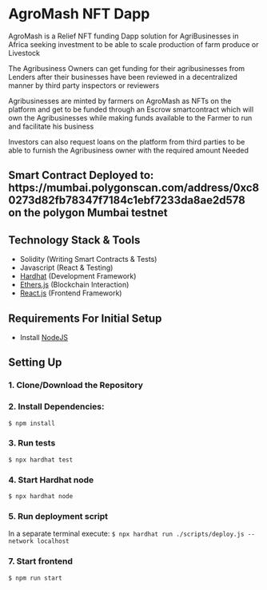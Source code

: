 # AgroMash NFT Dapp

<p> AgroMash is a Relief NFT funding Dapp solution for AgriBusinesses in Africa seeking investment to be able to scale production of farm produce or Livestock</p>

<p> The Agribusiness Owners can get funding for their agribusinesses from Lenders after their businesses have been reviewed in a decentralized manner by third party inspectors or reviewers</p>

<p> Agribusinesses are minted by farmers on AgroMash as NFTs on the platform and get to be funded through an Escrow smartcontract which will own the Agribusinesses while making funds available to the Farmer to run and facilitate his business</p>

<p> Investors can also request loans on the platform from third parties to be able to furnish the Agribusiness owner with the required amount Needed </p>

<h2> Smart Contract Deployed to: https://mumbai.polygonscan.com/address/0xc80273d82fb78347f7184c1ebf7233da8ae2d578 on the polygon Mumbai testnet</h2>

## Technology Stack & Tools

- Solidity (Writing Smart Contracts & Tests)
- Javascript (React & Testing)
- [Hardhat](https://hardhat.org/) (Development Framework)
- [Ethers.js](https://docs.ethers.io/v5/) (Blockchain Interaction)
- [React.js](https://reactjs.org/) (Frontend Framework)

## Requirements For Initial Setup

- Install [NodeJS](https://nodejs.org/en/)

## Setting Up

### 1. Clone/Download the Repository

### 2. Install Dependencies:

`$ npm install`

### 3. Run tests

`$ npx hardhat test`

### 4. Start Hardhat node

`$ npx hardhat node`

### 5. Run deployment script

In a separate terminal execute:
`$ npx hardhat run ./scripts/deploy.js --network localhost`

### 7. Start frontend

`$ npm run start`
